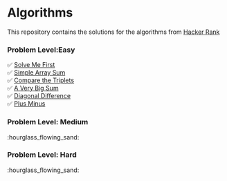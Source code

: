 <h1> Algorithms</h1>

 This repository contains the solutions for the algorithms from [Hacker Rank](https://www.hackerrank.com/dashboard)
 
 <h3> Problem Level:Easy </h3>


:white_check_mark: [Solve Me First](https://github.com/ekaterinadvolkova/Algorithms/tree/main/Easy/Solve%20Me%20First) <br>
:white_check_mark: [ Simple Array Sum](https://github.com/ekaterinadvolkova/Algorithms/tree/main/Easy/Simple%20Array%20Sum) <br>
:white_check_mark: [ Compare the Triplets](https://github.com/ekaterinadvolkova/Algorithms/tree/main/Easy/Compare%20the%20Triplets) <br>
:white_check_mark: [ A Very Big Sum](https://github.com/ekaterinadvolkova/Algorithms/tree/main/Easy/A%20Very%20Big%20Sum)<br>
:white_check_mark: [ Diagonal Difference](https://github.com/ekaterinadvolkova/Algorithms/tree/main/Easy/Diagonal%20Difference)<br>
:white_check_mark: [ Plus Minus](https://github.com/ekaterinadvolkova/Algorithms/tree/main/Easy/Plus%20Minus)<br>

 <h3> Problem Level: Medium </h3>
 :hourglass_flowing_sand:
 
 <h3> Problem Level: Hard</h3>
 :hourglass_flowing_sand:
 

